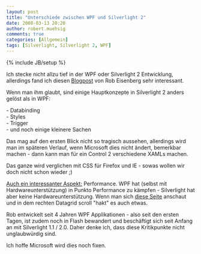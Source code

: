 ```yaml
---
layout: post
title: "Unterschiede zwischen WPF und Silverlight 2"
date: 2008-03-13 20:20
author: robert.muehsig
comments: true
categories: [Allgemein]
tags: [Silverlight, Silverlight 2, WPF]
---
```

{% include JB/setup %}
<p>Ich stecke nicht allzu tief in der WPF oder Silverlight 2 Entwicklung, allerdings fand ich diesen <a href="http://devlicio.us/blogs/rob_eisenberg/archive/2008/03/13/there-s-some-darkness-in-your-silver-light.aspx">Blogpost</a> von Rob Eisenberg sehr interessant.</p>  <p>Wenn man ihm glaubt, sind einige Hauptkonzepte in Silverlight 2 anders gel&#246;st als in WPF:</p>  <p>- Databinding   <br />- Styles    <br />- Trigger    <br />- und noch einige kleinere Sachen</p>  <p>Das mag auf den ersten Blick nicht so tragisch aussehen, allerdings wird man im sp&#228;teren Verlauf, wenn Microsoft dies nicht &#228;ndert, bemerkbar machen - dann kann man f&#252;r ein Control 2 verschiedene XAMLs machen.</p>  <p>Das ganze wird verglichen mit CSS f&#252;r Firefox und IE - sowas wollen wir doch nicht schon wieder ;)</p>  <p><u>Auch ein interessanter Aspekt:</u> Performance. WPF hat (selbst mit Hardwareunterst&#252;tzung) in Punkto Performance zu k&#228;mpfen - Silverlight hat aber keine Hardwareunterst&#252;tzung. Wenn man sich <a href="http://www.corrina_b.members.winisp.net/skins/red/Testpage.html">diese Seite</a> anschaut und in dem rechten Datagrid scroll &quot;hakt&quot; es auch etwas.</p>  <p>Rob entwickelt seit 4 Jahren WPF Applikationen - also seit den ersten Tagen, ist zudem noch in Flash bewandert und besch&#228;ftigt sich seit Anfang an mit Silverlight 1.1 / 2.0. Daher denke ich, dass diese Kritikpunkte nicht unglaubw&#252;rdig sind.</p>  <p>Ich hoffe Microsoft wird dies noch fixen.</p>
